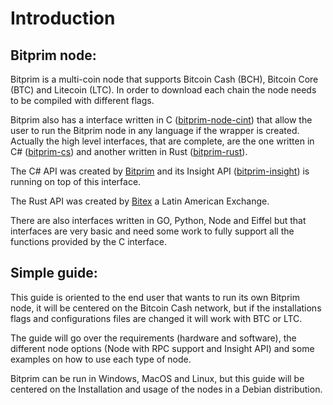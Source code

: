 # Introduction

## Bitprim node:

Bitprim is a multi-coin node that supports Bitcoin Cash (BCH), Bitcoin Core (BTC) and Litecoin (LTC).  In order to download each chain the node needs to be compiled with different flags.

Bitprim also has a interface written in C ([bitprim-node-cint](https://github.com/bitprim/bitprim-node-cint)) that allow the user to run the Bitprim node in any language if the wrapper is created. Actually the high level interfaces, that are complete, are the one written in C# ([bitprim-cs](https://github.com/bitprim/bitprim-cs)) and another written in Rust ([bitprim-rust](https://github.com/bitex-la/bitprim-rust)).

The C# API was created by [Bitprim](https://bitprim.org/) and its Insight API ([bitprim-insight](https://github.com/bitprim/bitprim-insight)) is running on top of this interface.

The Rust API was created by [Bitex](https://bitex.la/) a Latin American Exchange.

There are also interfaces written in GO, Python, Node and Eiffel but that interfaces are very basic and need some work to fully support all the functions provided by the C interface.

## Simple guide:

This guide is oriented to the end user that wants to run its own Bitprim node, it will be centered on the Bitcoin Cash network, but if the installations flags and configurations files are changed it will work with BTC or LTC.

The guide will go over the requirements (hardware and software), the different node options (Node with RPC support and Insight API) and some examples on how to use each type of node.

Bitprim can be run in Windows, MacOS and Linux, but this guide will be centered on the Installation and usage of the nodes in a Debian distribution.
